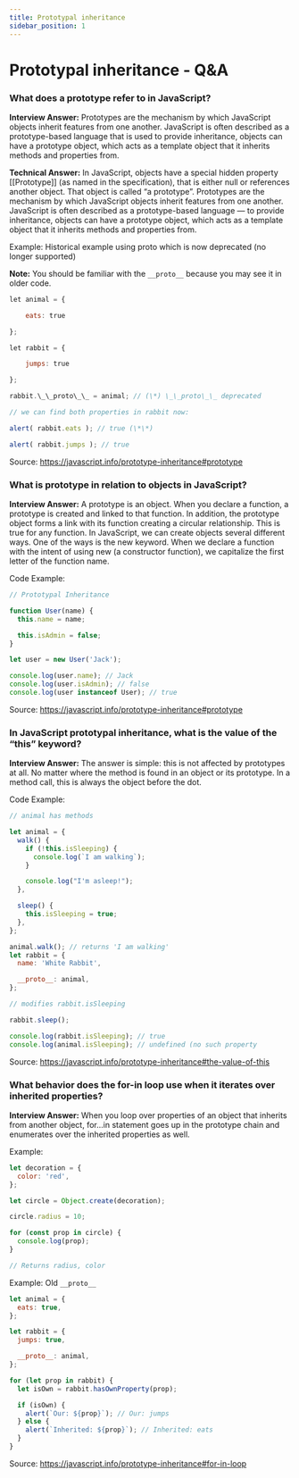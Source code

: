 ```yaml
---
title: Prototypal inheritance
sidebar_position: 1
---
```


# Prototypal inheritance - Q&A

### What does a prototype refer to in JavaScript?

**Interview Answer:** Prototypes are the mechanism by which JavaScript objects inherit features from one another. JavaScript is often described as a prototype-based language that is used to provide inheritance, objects can have a prototype object, which acts as a template object that it inherits methods and properties from.

**Technical Answer:** In JavaScript, objects have a special hidden property [[Prototype]] (as named in the specification), that is either null or references another object. That object is called “a prototype”. Prototypes are the mechanism by which JavaScript objects inherit features from one another. JavaScript is often described as a prototype-based language — to provide inheritance, objects can have a prototype object, which acts as a template object that it inherits methods and properties from.

Example: Historical example using proto which is now deprecated (no longer supported)

**Note:** You should be familiar with the `__proto__` because you may see it in older code.

```js
let animal = {

    eats: true

};

let rabbit = {

    jumps: true

};

rabbit.\_\_proto\_\_ = animal; // (\*) \_\_proto\_\_ deprecated

// we can find both properties in rabbit now:

alert( rabbit.eats ); // true (\*\*)

alert( rabbit.jumps ); // true
```

Source: <https://javascript.info/prototype-inheritance#prototype>

### What is prototype in relation to objects in JavaScript?

**Interview Answer:** A prototype is an object. When you declare a function, a prototype is created and linked to that function. In addition, the prototype object forms a link with its function creating a circular relationship. This is true for any function. In JavaScript, we can create objects several different ways. One of the ways is the new keyword. When we declare a function with the intent of using new (a constructor function), we capitalize the first letter of the function name.

Code Example:

```js
// Prototypal Inheritance

function User(name) {
  this.name = name;

  this.isAdmin = false;
}

let user = new User('Jack');

console.log(user.name); // Jack
console.log(user.isAdmin); // false
console.log(user instanceof User); // true
```

Source: <https://javascript.info/prototype-inheritance#prototype>

### In JavaScript prototypal inheritance, what is the value of the “this” keyword?

**Interview Answer:** The answer is simple: this is not affected by prototypes at all. No matter where the method is found in an object or its prototype. In a method call, this is always the object before the dot.

Code Example:

```js
// animal has methods

let animal = {
  walk() {
    if (!this.isSleeping) {
      console.log(`I am walking`);
    }

    console.log("I'm asleep!");
  },

  sleep() {
    this.isSleeping = true;
  },
};

animal.walk(); // returns 'I am walking'
let rabbit = {
  name: 'White Rabbit',

  __proto__: animal,
};

// modifies rabbit.isSleeping

rabbit.sleep();

console.log(rabbit.isSleeping); // true
console.log(animal.isSleeping); // undefined (no such property
```

Source: <https://javascript.info/prototype-inheritance#the-value-of-this>

### What behavior does the for-in loop use when it iterates over inherited properties?

**Interview Answer:** When you loop over properties of an object that inherits from another object, for...in statement goes up in the prototype chain and enumerates over the inherited properties as well.

Example:

```js
let decoration = {
  color: 'red',
};

let circle = Object.create(decoration);

circle.radius = 10;

for (const prop in circle) {
  console.log(prop);
}

// Returns radius, color
```

Example: Old `__proto__`

```js
let animal = {
  eats: true,
};

let rabbit = {
  jumps: true,

  __proto__: animal,
};

for (let prop in rabbit) {
  let isOwn = rabbit.hasOwnProperty(prop);

  if (isOwn) {
    alert(`Our: ${prop}`); // Our: jumps
  } else {
    alert(`Inherited: ${prop}`); // Inherited: eats
  }
}
```

Source: <https://javascript.info/prototype-inheritance#for-in-loop>
